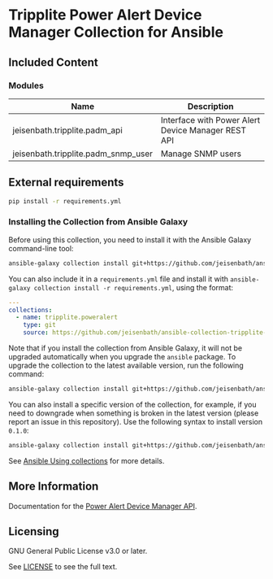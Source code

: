 # Tripplite Power Alert Device Manager Collection for Ansible
<!-- Add CI and code coverage badges here. Samples included below. -->

<!-- Describe the collection and why a user would want to use it. What does the collection do? -->

## Included Content

<!--start collection content-->
### Modules
|Name                                 | Description                                        |
|-------------------------------------|----------------------------------------------------|
| jeisenbath.tripplite.padm_api       | Interface with Power Alert Device Manager REST API |
| jeisenbath.tripplite.padm_snmp_user | Manage SNMP users                                  |

## External requirements

<!-- List any external resources the collection depends on, for example minimum versions of an OS, libraries, or utilities. Do not list other Ansible collections here. -->
```bash
pip install -r requirements.yml
```

### Installing the Collection from Ansible Galaxy

Before using this collection, you need to install it with the Ansible Galaxy command-line tool:
```bash
ansible-galaxy collection install git+https://github.com/jeisenbath/ansible-collection-tripplite-poweralert.git
```

You can also include it in a `requirements.yml` file and install it with `ansible-galaxy collection install -r requirements.yml`, using the format:
```yaml
---
collections:
  - name: tripplite.poweralert
    type: git
    source: https://github.com/jeisenbath/ansible-collection-tripplite-poweralert
```

Note that if you install the collection from Ansible Galaxy, it will not be upgraded automatically when you upgrade the `ansible` package. To upgrade the collection to the latest available version, run the following command:
```bash
ansible-galaxy collection install git+https://github.com/jeisenbath/ansible-collection-tripplite-poweralert.git --upgrade
```

You can also install a specific version of the collection, for example, if you need to downgrade when something is broken in the latest version (please report an issue in this repository). Use the following syntax to install version `0.1.0`:

```bash
ansible-galaxy collection install git+https://github.com/jeisenbath/ansible-collection-tripplite-poweralert.git,v0.1.0
```

See [Ansible Using collections](https://docs.ansible.com/ansible/devel/user_guide/collections_using.html) for more details.

## More Information

Documentation for the [Power Alert Device Manager API](https://assets.tripplite.com/owners-manual/padm20-api-documentation.html).

## Licensing

<!-- Include the appropriate license information here and a pointer to the full licensing details. If the collection contains modules migrated from the ansible/ansible repo, you must use the same license that existed in the ansible/ansible repo. See the GNU license example below. -->

GNU General Public License v3.0 or later.

See [LICENSE](https://www.gnu.org/licenses/gpl-3.0.txt) to see the full text.

